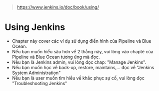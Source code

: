 > https://www.jenkins.io/doc/book/using/
# Using Jenkins
- Chapter này cover các ví dụ sử dụng điển hình của Pipeline và Blue Ocean.
- Nếu bạn muốn hiểu sâu hơn về 2 thằng này, vui lòng vào chaptẻ của Pipeline và Blue Ocean tương ứng mà đọc.
- Nếu bạn là Jenkins admin, vui lòng đọc chap: "Manage Jenkins".
- Nếu bạn muốn học về back-up, restore, maintains,... đọc về "Jenkins System Administration"
- Nếu bạn là user muốn tìm hiểu về khắc phục sự cố, vui lòng đọc "Troubleshooting Jenkins"
